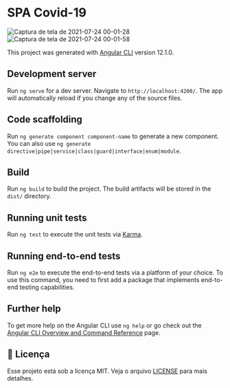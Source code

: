 # SPA Covid-19

![Captura de tela de 2021-07-24 00-01-28](https://user-images.githubusercontent.com/61557867/126855668-5c95f04a-ede0-4be6-ba88-e98c59c30c32.png)
![Captura de tela de 2021-07-24 00-01-58](https://user-images.githubusercontent.com/61557867/126855669-2d5c7de3-6e4a-4206-939b-35232fb277ba.png)

This project was generated with [Angular CLI](https://github.com/angular/angular-cli) version 12.1.0.

## Development server

Run `ng serve` for a dev server. Navigate to `http://localhost:4200/`. The app will automatically reload if you change any of the source files.

## Code scaffolding

Run `ng generate component component-name` to generate a new component. You can also use `ng generate directive|pipe|service|class|guard|interface|enum|module`.

## Build

Run `ng build` to build the project. The build artifacts will be stored in the `dist/` directory.

## Running unit tests

Run `ng test` to execute the unit tests via [Karma](https://karma-runner.github.io).

## Running end-to-end tests

Run `ng e2e` to execute the end-to-end tests via a platform of your choice. To use this command, you need to first add a package that implements end-to-end testing capabilities.

## Further help

To get more help on the Angular CLI use `ng help` or go check out the [Angular CLI Overview and Command Reference](https://angular.io/cli) page.

## :memo: Licença

Esse projeto está sob a licença MIT. Veja o arquivo [LICENSE](https://github.com/ramosbrp/nwlDiscover/blob/master/LICENSE) para mais detalhes.
